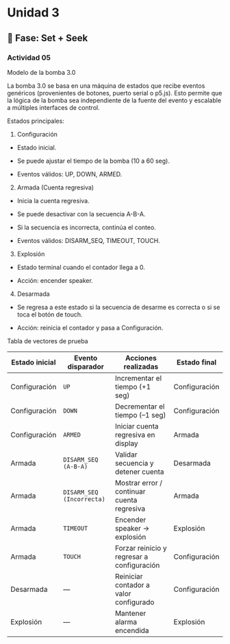 # Unidad 3

## 🔎 Fase: Set + Seek

### Actividad 05

Modelo de la bomba 3.0

La bomba 3.0 se basa en una máquina de estados que recibe eventos genéricos (provenientes de botones, puerto serial o p5.js). Esto permite que la lógica de la bomba sea independiente de la fuente del evento y escalable a múltiples interfaces de control.

Estados principales:

 1. Configuración

- Estado inicial.

- Se puede ajustar el tiempo de la bomba (10 a 60 seg).

- Eventos válidos: UP, DOWN, ARMED.

 2. Armada (Cuenta regresiva)

- Inicia la cuenta regresiva.

- Se puede desactivar con la secuencia A-B-A.

- Si la secuencia es incorrecta, continúa el conteo.

- Eventos válidos: DISARM_SEQ, TIMEOUT, TOUCH.

 3. Explosión

- Estado terminal cuando el contador llega a 0.

- Acción: encender speaker.

 4. Desarmada

- Se regresa a este estado si la secuencia de desarme es correcta o si se toca el botón de touch.

- Acción: reinicia el contador y pasa a Configuración.





Tabla de vectores de prueba




| Estado inicial | Evento disparador         | Acciones realizadas                        | Estado final  |
| -------------- | ------------------------- | ------------------------------------------ | ------------- |
| Configuración  | `UP`                      | Incrementar el tiempo (+1 seg)             | Configuración |
| Configuración  | `DOWN`                    | Decrementar el tiempo (–1 seg)             | Configuración |
| Configuración  | `ARMED`                   | Iniciar cuenta regresiva en display        | Armada        |
| Armada         | `DISARM_SEQ (A-B-A)`      | Validar secuencia y detener cuenta         | Desarmada     |
| Armada         | `DISARM_SEQ (Incorrecta)` | Mostrar error / continuar cuenta regresiva | Armada        |
| Armada         | `TIMEOUT`                 | Encender speaker → explosión               | Explosión     |
| Armada         | `TOUCH`                   | Forzar reinicio y regresar a configuración | Configuración |
| Desarmada      | —                         | Reiniciar contador a valor configurado     | Configuración |
| Explosión      | —                         | Mantener alarma encendida                  | Explosión     |





